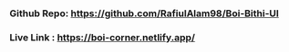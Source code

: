 ### Github Repo: https://github.com/RafiulAlam98/Boi-Bithi-UI
### Live Link : https://boi-corner.netlify.app/
 
